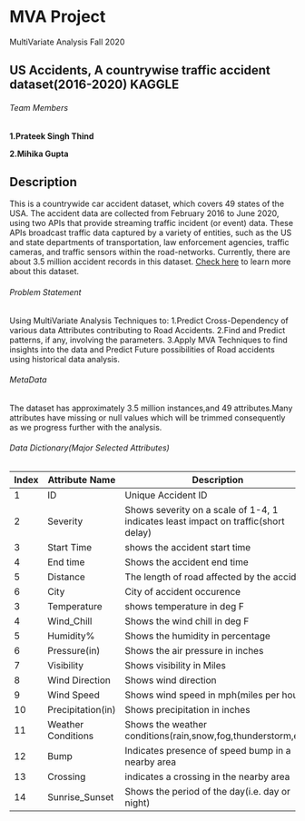 # MVA Project
MultiVariate Analysis Fall 2020

## US Accidents, A countrywise traffic accident dataset(2016-2020) KAGGLE

###### Team Members
**1.Prateek Singh Thind**



**2.Mihika Gupta**

## Description

This is a countrywide car accident dataset, which covers 49 states of the USA. The accident data are collected from February 2016 to June 2020, using two APIs that provide streaming traffic incident (or event) data. These APIs broadcast traffic data captured by a variety of entities, such as the US and state departments of transportation, law enforcement agencies, traffic cameras, and traffic sensors within the road-networks. Currently, there are about 3.5 million accident records in this dataset. [Check here](https://www.kaggle.com/sobhanmoosavi/us-accidents) to learn more about this dataset. 

###### Problem Statement
Using MultiVariate Analysis Techniques to:
    1.Predict Cross-Dependency of various data Attributes contributing to Road Accidents.
    2.Find and Predict patterns, if any, involving the parameters.
    3.Apply MVA Techniques to find insights into the data and Predict Future possibilities of Road accidents using historical data analysis. 

###### MetaData
The dataset has approximately 3.5 million instances,and 49 attributes.Many attributes have missing or null values which will be trimmed consequently as we progress further with the analysis.

###### Data Dictionary(Major Selected Attributes)

Index|Attribute Name|Description
-----|--------------|-----------
1|ID|Unique Accident ID
2|Severity|Shows severity on a scale of 1-4, 1 indicates least impact on traffic(short delay)
3|Start Time|shows the accident start time
4|End time|Shows the accident end time
5|Distance|The length of road affected by the accident
6|City|City of accident occurence
3|Temperature|shows temperature in deg F
4|Wind_Chill|Shows the wind chill in deg F
5|Humidity%|Shows the humidity in percentage 
6|Pressure(in)|Shows the air pressure in inches
7|Visibility|Shows visibility in Miles
8|Wind Direction|Shows wind direction
9|Wind Speed|Shows wind speed in mph(miles per hour)
10|Precipitation(in)|Shows precipitation in inches
11|Weather Conditions|Shows the weather conditions(rain,snow,fog,thunderstorm,etc)
12|Bump|Indicates presence of speed bump in a nearby area
13|Crossing|indicates a crossing in the nearby area
14|Sunrise_Sunset|Shows the period of the day(i.e. day or night)

